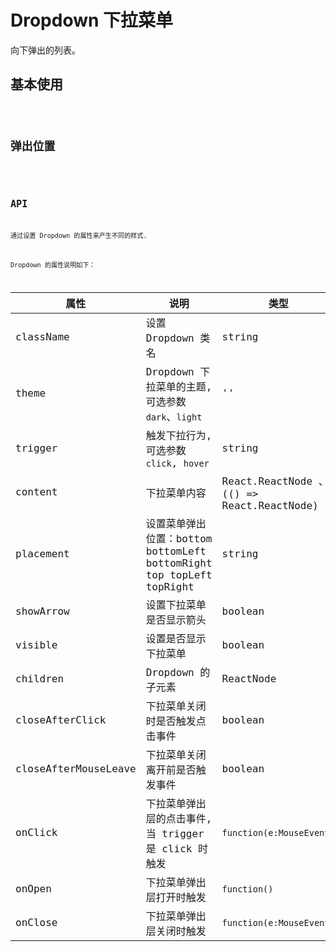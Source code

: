 # Dropdown 下拉菜单

向下弹出的列表。

## 基本使用

<code src="./demo/Basic.tsx">

## 弹出位置

<code src="./demo/placement.tsx">

## API

通过设置 Dropdown 的属性来产生不同的样式.

Dropdown 的属性说明如下：

| 属性                 | 说明                                                                 | 类型                                       | 默认值     |
| -------------------- | -------------------------------------------------------------------- | ------------------------------------------ | ---------- |
| className            | 设置 Dropdown 类名                                                   | string                                     | -          |
| theme                | Dropdown 下拉菜单的主题, 可选参数 `dark`、`light`                    | ''                                         | -          |
| trigger              | 触发下拉行为, 可选参数 `click`, `hover`                              | string                                     | `click`    |
| content              | 下拉菜单内容                                                         | React.ReactNode 、 (() => React.ReactNode) | -          |
| placement            | 设置菜单弹出位置：bottom bottomLeft bottomRight top topLeft topRight | string                                     | bottomLeft |
| showArrow            | 设置下拉菜单是否显示箭头                                             | boolean                                    | false      |
| visible              | 设置是否显示下拉菜单                                                 | boolean                                    | false      |
| children             | Dropdown 的子元素                                                    | ReactNode                                  | -          |
| closeAfterClick      | 下拉菜单关闭时是否触发点击事件                                       | boolean                                    | true       |
| closeAfterMouseLeave | 下拉菜单关闭离开前是否触发事件                                       | boolean                                    | false      |
| onClick              | 下拉菜单弹出层的点击事件, 当 trigger 是 click 时触发                 | `function(e:MouseEvent)`                   | -          |
| onOpen               | 下拉菜单弹出层打开时触发                                             | `function()`                               | -          |
| onClose              | 下拉菜单弹出层关闭时触发                                             | `function(e:MouseEvent)`                   | -          |
